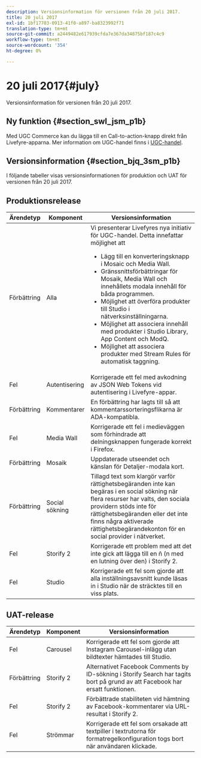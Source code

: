 ```yaml
---
description: Versionsinformation för versionen från 20 juli 2017.
title: 20 juli 2017
exl-id: 1bf17703-0913-41f0-a897-ba8323992f71
translation-type: tm+mt
source-git-commit: a2449482e617939cfda7e367da34875bf187c4c9
workflow-type: tm+mt
source-wordcount: '354'
ht-degree: 0%

---
```


# 20 juli 2017{#july}

Versionsinformation för versionen från 20 juli 2017.

## Ny funktion {#section_swl_jsm_p1b}

Med UGC Commerce kan du lägga till en Call-to-action-knapp direkt från Livefyre-apparna. Mer information om UGC-handel finns i [UGC-handel](../../../c-features-livefyre/c-ugc-commerce.md#c_ugc_commerce).

## Versionsinformation {#section_bjq_3sm_p1b}

I följande tabeller visas versionsinformationen för produktion och UAT för versionen från 20 juli 2017.

## Produktionsrelease

| Ärendetyp | Komponent | Versionsinformation |
|--- |--- |--- |
| Förbättring | Alla | Vi presenterar Livefyres nya initiativ för UGC-handel. Detta innefattar möjlighet att  <br><ul><li>Lägg till en konverteringsknapp i Mosaic och Media Wall. </li><li>Gränssnittsförbättringar för Mosaik, Media Wall och innehållets modala innehåll för båda programmen. </li><li>Möjlighet att överföra produkter till Studio i nätverksinställningarna.</li><li> Möjlighet att associera innehåll med produkter i Studio Library, App Content och ModQ.</li><li> Möjlighet att associera produkter med Stream Rules för automatisk taggning.</li></ul> |
| Fel | Autentisering | Korrigerade ett fel med avkodning av JSON Web Tokens vid autentisering i Livefyre-appar. |
| Förbättring | Kommentarer | En förbättring har lagts till så att kommentarssorteringsflikarna är ADA-kompatibla. |
| Fel | Media Wall | Korrigerade ett fel i medieväggen som förhindrade att delningsknappen fungerade korrekt i Firefox. |
| Förbättring | Mosaik | Uppdaterade utseendet och känslan för Detaljer-modala kort. |
| Förbättring | Social sökning | Tillagd text som klargör varför rättighetsbegäranden inte kan begäras i en social sökning när flera resurser har valts, den sociala providern stöds inte för rättighetsbegäranden eller det inte finns några aktiverade rättighetsbegärandekonton för en social provider i nätverket. |
| Fel | Storify 2 | Korrigerade ett problem med att det inte gick att lägga till en ñ (n med en lutning över den) i Storify 2. |
| Fel | Studio | Korrigerade ett fel som gjorde att alla inställningsavsnitt kunde läsas in i Studio när de sträcktes till en viss plats. |


## UAT-release

| **Ärendetyp** | **Komponent** | **Versionsinformation** |
|---|---|---|
| Fel | Carousel | Korrigerade ett fel som gjorde att Instagram Carousel-inlägg utan bildtexter hämtades till Studio. |
| Förbättring | Storify 2 | Alternativet Facebook Comments by ID-sökning i Storify Search har tagits bort på grund av att Facebook har ersatt funktionen. |
| Fel | Storify 2 | Förbättrade stabiliteten vid hämtning av Facebook-kommentarer via URL-resultat i Storify 2. |
| Fel | Strömmar | Korrigerade ett fel som orsakade att textpiller i textrutorna för formatregelkonfiguration togs bort när användaren klickade. |
